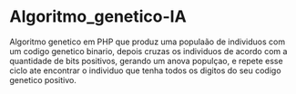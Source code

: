 # Algoritmo_genetico-IA

Algoritmo genetico em PHP que produz uma populaão de individuos com um codigo genetico binario, depois cruzas os individuos de acordo com a quantidade de bits positivos, gerando um anova populçao, e repete esse ciclo ate encontrar o individuo que tenha todos os digitos do seu codigo genetico positivo.
